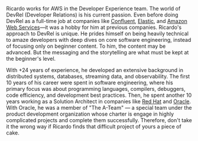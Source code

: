 Ricardo works for AWS in the Developer Experience team. The world of DevRel (Developer Relations) is his current passion. Even before doing DevRel as a full-time job at companies like [Confluent](https://www.confluent.io), [Elastic](https://www.elastic.co), and [Amazon Web Services](https://aws.amazon.com)—it was a hobby for him at previous companies. Ricardo's approach to DevRel is unique. He prides himself on being heavily technical to amaze developers with deep dives on core software engineering, instead of focusing only on beginner content. To him, the content may be advanced. But the messaging and the storytelling are what must be kept at the beginner's level.

With +24 years of experience, he developed an extensive background in distributed systems, databases, streaming data, and observability. The first 10 years of his career were spent in software engineering, where his primary focus was about programming languages, compilers, debuggers, code efficiency, and development best practices. Then, he spent another 10 years working as a Solution Architect in companies like [Red Hat](https://www.redhat.com) and [Oracle](https://www.oracle.com). With Oracle, he was a member of "The A-Team" — a special team under the product development organization whose charter is engage in highly complicated projects and complete them successfully. Therefore, don't take it the wrong way if Ricardo finds that difficult project of yours a piece of cake.
